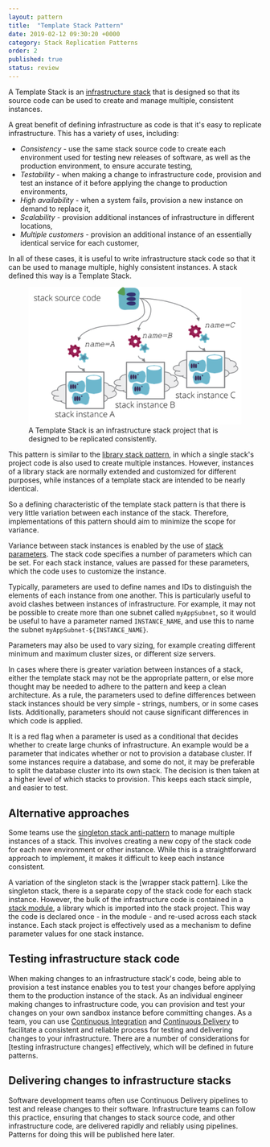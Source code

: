 ```yaml
---
layout: pattern
title:  "Template Stack Pattern"
date: 2019-02-12 09:30:20 +0000
category: Stack Replication Patterns
order: 2
published: true
status: review
---
```


A Template Stack is an [infrastructure stack](/patterns/stack-replication/) that is designed so that its source code can be used to create and manage multiple, consistent instances.

A great benefit of defining infrastructure as code is that it's easy to replicate infrastructure. This has a variety of uses, including:

- *Consistency* - use the same stack source code to create each environment used for testing new releases of software, as well as the production environment, to ensure accurate testing,
- *Testability* - when making a change to infrastructure code, provision and test an instance of it before applying the change to production environments,
- *High availability* - when a system fails, provision a new instance on demand to replace it,
- *Scalability* - provision additional instances of infrastructure in different locations,
- *Multiple customers* - provision an additional instance of an essentially identical service for each customer,

In all of these cases, it is useful to write infrastructure stack code so that it can be used to manage multiple, highly consistent instances. A stack defined this way is a Template Stack.


<figure>
  <img src="images/template-stack.png" alt="A Template Stack is an infrastructure stack project that is designed to be replicated consistently"/>
  <figcaption>A Template Stack is an infrastructure stack project that is designed to be replicated consistently.</figcaption>
</figure>


This pattern is similar to the [library stack pattern](/patterns/stack-replication/library-stack.html), in which a single stack's project code is also used to create multiple instances. However, instances of a library stack are normally extended and customized for different purposes, while instances of a template stack are intended to be nearly identical.

So a defining characteristic of the template stack pattern is that there is very little variation between each instance of the stack. Therefore, implementations of this pattern should aim to minimize the scope for variance.

Variance between stack instances is enabled by the use of [stack parameters](/patterns/stack-configuration/). The stack code specifies a number of parameters which can be set. For each stack instance, values are passed for these parameters, which the code uses to customize the instance.

Typically, parameters are used to define names and IDs to distinguish the elements of each instance from one another. This is particularly useful to avoid clashes between instances of infrastructure. For example, it may not be possible to create more than one subnet called `myAppSubnet`, so it would be useful to have a parameter named `INSTANCE_NAME`, and use this to name the subnet `myAppSubnet-${INSTANCE_NAME}`.

Parameters may also be used to vary sizing, for example creating different minimum and maximum cluster sizes, or different size servers.

In cases where there is greater variation between instances of a stack, either the template stack may not be the appropriate pattern, or else more thought may be needed to adhere to the pattern and keep a clean architecture. As a rule, the parameters used to define differences between stack instances should be very simple - strings, numbers, or in some cases lists. Additionally, parameters should not cause significant differences in which code is applied.

It is a red flag when a parameter is used as a conditional that decides whether to create large chunks of infrastructure. An example would be a parameter that indicates whether or not to provision a database cluster. If some instances require a database, and some do not, it may be preferable to split the database cluster into its own stack. The decision is then taken at a higher level of which stacks to provision. This keeps each stack simple, and easier to test.


## Alternative approaches

Some teams use the [singleton stack anti-pattern](singleton-stack.html) to manage multiple instances of a stack. This involves creating a new copy of the stack code for each new environment or other instance. While this is a straightforward approach to implement, it makes it difficult to keep each instance consistent.

A variation of the singleton stack is the [wrapper stack pattern]. Like the singleton stack, there is a separate copy of the stack code for each stack instance. However, the bulk of the infrastructure code is contained in a [stack module](/patterns/stack-replication/stack-code-module.html), a library which is imported into the stack project. This way the code is declared once - in the module - and re-used across each stack instance. Each stack project is effectively used as a mechanism to define parameter values for one stack instance.


## Testing infrastructure stack code

When making changes to an infrastructure stack's code, being able to provision a test instance enables you to test your changes before applying them to the production instance of the stack. As an individual engineer making changes to infrastructure code, you can provision and test your changes on your own sandbox instance before committing changes. As a team, you can use [Continuous Integration](https://martinfowler.com/articles/continuousIntegration.html) and [Continuous Delivery](https://martinfowler.com/bliki/ContinuousDelivery.html) to facilitate a consistent and reliable process for testing and delivering changes to your infrastructure. There are a number of considerations for [testing infrastructure changes] effectively, which will be defined in future patterns.


## Delivering changes to infrastructure stacks

Software development teams often use Continuous Delivery pipelines to test and release changes to their software. Infrastructure teams can follow this practice, ensuring that changes to stack source code, and other infrastructure code, are delivered rapidly and reliably using pipelines. Patterns for doing this will be published here later.
